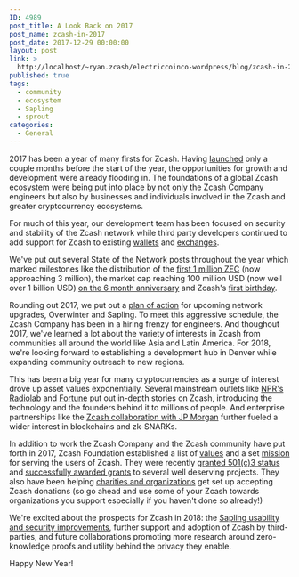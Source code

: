 ```yaml
---
ID: 4989
post_title: A Look Back on 2017
post_name: zcash-in-2017
post_date: 2017-12-29 00:00:00
layout: post
link: >
  http://localhost/~ryan.zcash/electriccoinco-wordpress/blog/zcash-in-2017/
published: true
tags:
  - community
  - ecosystem
  - Sapling
  - sprout
categories:
  - General
---
```

<p>2017 has been a year of many firsts for Zcash. Having <a class="reference external" href="/blog/zcash-begins">launched</a> only a couple months before the start of the year, the opportunities for growth and development were already flooding in. The foundations of a global Zcash ecosystem were being put into place by not only the Zcash Company engineers but also by businesses and individuals involved in the Zcash and greater cryptocurrency ecosystems.</p>
<p>For much of this year, our development team has been focused on security and stability of the Zcash network while third party developers continued to add support for Zcash to existing <a class="reference external" href="https://zcashcommunity.com/wallets/">wallets</a> and <a class="reference external" href="https://zcashcommunity.com/markets/">exchanges</a>.</p>
<p>We've put out several State of the Network posts throughout the year which marked milestones like the distribution of the <a class="reference external" href="/blog/state-of-the-network-2017-04-03">first 1 million ZEC</a> (now approaching 3 million), the market cap reaching 100 million USD (now well over 1 billion USD) <a class="reference external" href="/blog/internet-money">on the 6 month anniversary</a> and Zcash's <a class="reference external" href="/blog/state-of-the-network-1-year">first birthday</a>.</p>
<p>Rounding out 2017, we put out a <a class="reference external" href="/blog/roadmap-update-2017-12">plan of action</a> for upcoming network upgrades, Overwinter and Sapling. To meet this aggressive schedule, the Zcash Company has been in a hiring frenzy for engineers. And thoughout 2017, we've learned a lot about the variety of interests in Zcash from communities all around the world like Asia and Latin America. For 2018, we're looking forward to establishing a development hub in Denver while expanding community outreach to new regions.</p>
<p>This has been a big year for many cryptocurrencies as a surge of interest drove up asset values exponentially. Several mainstream outlets like <a class="reference external" href="http://www.radiolab.org/story/ceremony/">NPR's Radiolab</a> and <a class="reference external" href="http://fortune.com/2017/12/18/jp-morgan-bitcoin-zcash-wilcox/">Fortune</a> put out in-depth stories on Zcash, introducing the technology and the founders behind it to millions of people. And enterprise partnerships like the <a class="reference external" href="/blog/jpm-quorum-integration/">Zcash collaboration with JP Morgan</a> further fueled a wider interest in blockchains and zk-SNARKs.</p>
<p>In addition to work the Zcash Company and the Zcash community have put forth in 2017, Zcash Foundation established a list of <a class="reference external" href="https://github.com/ZcashFoundation/ZcashFoundation/blob/master/VALUES.md">values</a> and a set <a class="reference external" href="https://github.com/ZcashFoundation/ZcashFoundation/blob/master/MISSION.md">mission</a> for serving the users of Zcash. They were recently <a class="reference external" href="https://z.cash.foundation//blog/zcash-foundation-officially-nonprofit/">granted 501(c)3 status</a> and <a class="reference external" href="https://z.cash.foundation//blog/grant-awards/">successfully awarded grants</a> to several well deserving projects. They also have been helping <a class="reference external" href="https://github.com/ZcashFoundation/ZcashFoundation/wiki/Organizations-that-accept-Zcash-donations">charities and organizations</a> get set up accepting Zcash donations (so go ahead and use some of your Zcash towards organizations you support especially if you haven't done so already!)</p>
<p>We're excited about the prospects for Zcash in 2018: the <a class="reference external" href="/blog/cultivating-sapling-faster-zksnarks">Sapling usability and security improvements</a>, further support and adoption of Zcash by third-parties, and future collaborations promoting more research around zero-knowledge proofs and utility behind the privacy they enable.</p>
<p>Happy New Year!</p>
